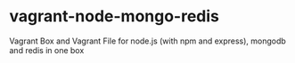 vagrant-node-mongo-redis
========================

Vagrant Box and Vagrant File for node.js (with npm and express), mongodb and redis in one box
